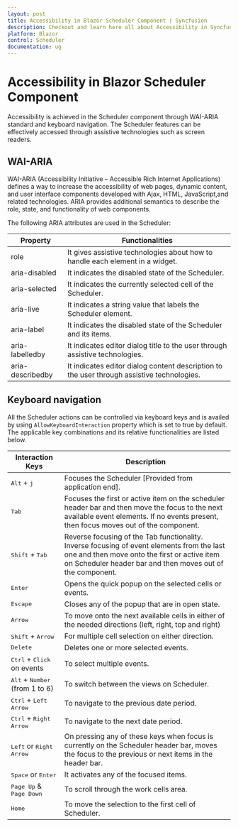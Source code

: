 ```yaml
---
layout: post
title: Accessibility in Blazor Scheduler Component | Syncfusion
description: Checkout and learn here all about Accessibility in Syncfusion Blazor Scheduler component and much more.
platform: Blazor
control: Scheduler
documentation: ug
---
```


# Accessibility in Blazor Scheduler Component

Accessibility is achieved in the Scheduler component through WAI-ARIA standard and keyboard navigation. The Scheduler features can be effectively accessed through assistive technologies such as screen readers.

## WAI-ARIA

WAI-ARIA (Accessibility Initiative – Accessible Rich Internet Applications) defines a way to increase the accessibility of web pages, dynamic content, and user interface components developed with Ajax, HTML, JavaScript,and related technologies. ARIA provides additional semantics to describe the role, state, and functionality of web components.

The following ARIA attributes are used in the Scheduler:

| Property | Functionalities |
|-------|---------|
| role | It  gives assistive technologies about how to handle each element in a widget. |
| aria-disabled | It indicates the disabled state of the Scheduler. |
| aria-selected | It indicates the currently selected cell of the Scheduler. |
| aria-live | It indicates a string value that labels the Scheduler element. |
| aria-label | It indicates the disabled state of the Scheduler and its items. |
| aria-labelledby | It indicates editor dialog title to the user through assistive technologies. |
| aria-describedby | It indicates editor dialog content description to the user through assistive technologies. |

## Keyboard navigation

All the Scheduler actions can be controlled via keyboard keys and is availed by using `AllowKeyboardInteraction` property which is set to true by default. The applicable key combinations and its relative functionalities are listed below.

Interaction Keys |Description
-----|-----
<kbd>Alt</kbd> + <kbd>j</kbd> |Focuses the Scheduler [Provided from application end].
<kbd>Tab</kbd> |Focuses the first or active item on the scheduler header bar and then move the focus to the next available event elements. If no events present, then focus moves out of the component.
<kbd>Shift</kbd> + <kbd>Tab</kbd> |Reverse focusing of the Tab functionality. Inverse focusing of event elements from the last one and then move onto the first or active item on Scheduler header bar and then moves out of the component.
<kbd>Enter</kbd> |Opens the quick popup on the selected cells or events.
<kbd>Escape</kbd> |Closes any of the popup that are in open state.
<kbd>Arrow</kbd> |To move onto the next available cells in either of the needed directions (left, right, top and right)
<kbd>Shift</kbd> + <kbd>Arrow</kbd> |For multiple cell selection on either direction.
<kbd>Delete</kbd> |Deletes one or more selected events.
<kbd>Ctrl</kbd> + <kbd>Click</kbd> on events |To select multiple events.
<kbd>Alt</kbd> + <kbd>Number</kbd> (from 1 to 6) |To switch between the views on Scheduler.
<kbd>Ctrl</kbd> + <kbd>Left Arrow</kbd> |To navigate to the previous date period.
<kbd>Ctrl</kbd> + <kbd>Right Arrow</kbd> |To navigate to the next date period.
<kbd>Left</kbd> or <kbd>Right Arrow</kbd> |On pressing any of these keys when focus is currently on the Scheduler header bar, moves the focus to the previous or next items in the header bar.
<kbd>Space</kbd> or <kbd>Enter</kbd> |It activates any of the focused items.
<kbd>Page Up</kbd> & <kbd>Page Down</kbd> |To scroll through the work cells area.
<kbd>Home</kbd> |To move the selection to the first cell of Scheduler.